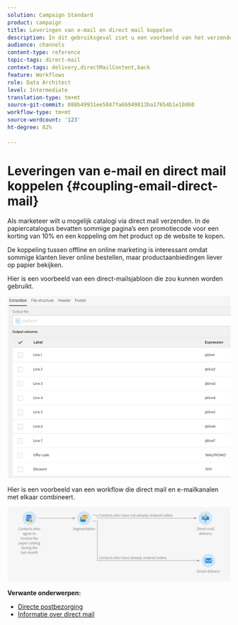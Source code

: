 ```yaml
---
solution: Campaign Standard
product: campaign
title: Leveringen van e-mail en direct mail koppelen
description: In dit gebruiksgeval ziet u een voorbeeld van het verzenden van e-mail en direct mail vanuit een workflow.
audience: channels
content-type: reference
topic-tags: direct-mail
context-tags: delivery,directMailContent,back
feature: Workflows
role: Data Architect
level: Intermediate
translation-type: tm+mt
source-git-commit: 088b49931ee5047fa6b949813ba17654b1e10d60
workflow-type: tm+mt
source-wordcount: '123'
ht-degree: 82%

---
```



# Leveringen van e-mail en direct mail koppelen {#coupling-email-direct-mail}

Als marketeer wilt u mogelijk catalogi via direct mail verzenden. In de papiercatalogus bevatten sommige pagina’s een promotiecode voor een korting van 10% en een koppeling om het product op de website te kopen.

De koppeling tussen offline en online marketing is interessant omdat sommige klanten liever online bestellen, maar productaanbiedingen liever op papier bekijken.

Hier is een voorbeeld van een direct-mailsjabloon die zou kunnen worden gebruikt.

![](assets/direct_mail_9.png)

Hier is een voorbeeld van een workflow die direct mail en e-mailkanalen met elkaar combineert.

![](assets/direct_mail_10.png)

**Verwante onderwerpen:**

* [Directe postbezorging](../../automating/using/direct-mail-delivery.md)
* [Informatie over direct mail](../../channels/using/about-direct-mail.md)
